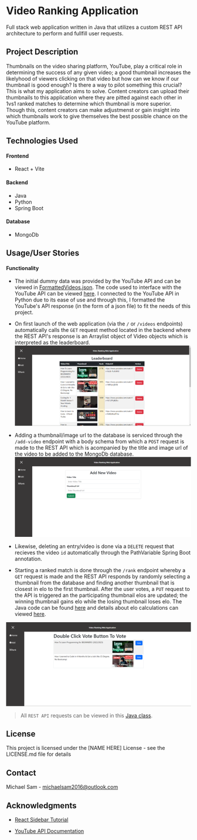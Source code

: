 # Video Ranking Application

Full stack web application written in Java that utilizes a custom REST API architecture to perform and fullfill user requests.

## Project Description

Thumbnails on the video sharing platform, YouTube, play a critical role in determining the success of any given video; a good thumbnail increases the likelyhood of viewers clicking on that video but how can we know if our thumbnail is good enough? Is there a way to pilot something this crucial? This is what my application aims to solve. Content creators can upload their thumbnails to this application where they are pitted against each other in 1vs1 ranked matches to determine which thumbnail is more superior. Though this, content creators can make adjustmenst or gain insight into which thumbnails work to give themselves the best possible chance on the YouTube platform.

## Technologies Used
#### Frontend
- React + Vite 
#### Backend
- Java
- Python
- Spring Boot
#### Database
- MongoDb

## Usage/User Stories

#### Functionality
- The initial dummy data was provided by the YouTube API and can be viewed in [FormattedVideos.json](https://github.com/MichaelSam05/Video-Ranking-Application/blob/master/data/FormattedVideos.json). The code used to interface with the YouTube API can be viewed [here](https://github.com/MichaelSam05/Video-Ranking-Application/blob/master/ConnectYouTube/YTdata.py). I connected to the YouTube API in Python due to its ease of use and through this, I formatted the YouTube's API response (in the form of a json file) to fit the needs of this project.


- On first launch of the web application (via the `/` or `/videos` endpoints) automatically calls the `GET` request method located in the backend where the REST API's response is an Arraylist object of Video objects which is interpreted as the leaderboard.
![leaderboard](./src/assets/Home-Leaderboard.png)


- Adding a thumbnail/image url to the database is serviced through the `/add-video` endpoint with a body schema from which a `POST` request is made to the REST API which is acompanied by the title and image url of the video to be added to the MongoDb database.
![add-component](./src/assets/Add-option.png)

- Likewise, deleting an entry/video is done via a `DELETE` request that recieves the video `id` automatically through the PathVariable Spring Boot annotation.

- Starting a ranked match is done through the `/rank` endpoint whereby a `GET` request is made and the REST API responds by randomly selecting a thumbnail from the database and finding another thumbnail that is closest in elo to the first thumbnail. After the user votes, a `PUT` request to the API is triggered an the participating thumbnail elos are updated; the winning thumbnail gains elo while the losing thumbnail loses elo. The Java code can be found [here](https://github.com/MichaelSam05/Video-Ranking-Application/blob/master/src/main/java/com/VideoRankingApplication/videos/VideoRankingSystem.java) and details about elo calculations can viewed [here](https://www.omnicalculator.com/sports/elo).

![rank-component](./src/assets/rank-component.png)

> All `REST API` requests can be viewed in this [Java class](https://github.com/MichaelSam05/Video-Ranking-Application/blob/master/src/main/java/com/VideoRankingApplication/videos/VideoController.java).

##
## License

This project is licensed under the [NAME HERE] License - see the LICENSE.md file for details

## Contact
Michael Sam - michaelsam2016@outlook.com

## Acknowledgments

* [React Sidebar Tutorial](https://www.youtube.com/watch?v=CXa0f4-dWi4&t=1564s)

* [YouTube API Documentation](https://developers.google.com/youtube/v3)

